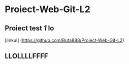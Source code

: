# Proiect-Web-Git-L2 
## Proiect test *1* **lo**
[linkul] (https://github.com/Buta888/Proiect-Web-Git-L2)

## LLOLLLLFFFF
